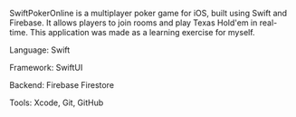 SwiftPokerOnline is a multiplayer poker game for iOS, built using Swift and Firebase. It allows players to join rooms and play Texas Hold'em in real-time. This application was made as a learning exercise for myself.

Language: Swift

Framework: SwiftUI

Backend: Firebase Firestore

Tools: Xcode, Git, GitHub

